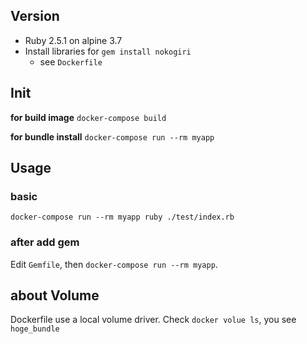 ## Version

- Ruby 2.5.1 on alpine 3.7
- Install libraries for `gem install nokogiri`
  - see `Dockerfile`

## Init

**for build image**
`docker-compose build`

**for bundle install**
`docker-compose run --rm myapp`

## Usage

### basic

`docker-compose run --rm myapp ruby ./test/index.rb`

### after add gem

Edit `Gemfile`, then `docker-compose run --rm myapp`.

## about Volume

Dockerfile use a local volume driver.
Check `docker volue ls`, you see `hoge_bundle`
